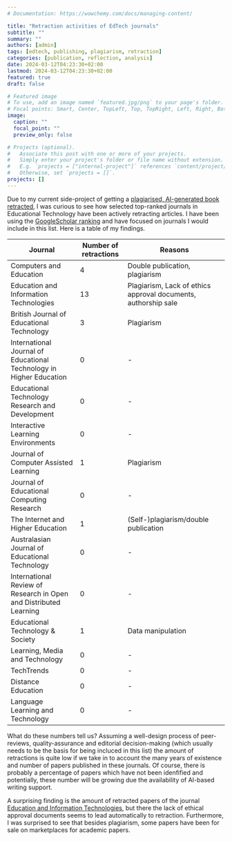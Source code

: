 ```yaml
---
# Documentation: https://wowchemy.com/docs/managing-content/

title: "Retraction activities of EdTech journals"
subtitle: ""
summary: ""
authors: [admin]
tags: [edtech, publishing, plagiarism, retraction]
categories: [publication, reflection, analysis]
date: 2024-03-12T04:23:30+02:00
lastmod: 2024-03-12T04:23:30+02:00
featured: true
draft: false

# Featured image
# To use, add an image named `featured.jpg/png` to your page's folder.
# Focal points: Smart, Center, TopLeft, Top, TopRight, Left, Right, BottomLeft, Bottom, BottomRight.
image:
  caption: ""
  focal_point: ""
  preview_only: false

# Projects (optional).
#   Associate this post with one or more of your projects.
#   Simply enter your project's folder or file name without extension.
#   E.g. `projects = ["internal-project"]` references `content/project/deep-learning/index.md`.
#   Otherwise, set `projects = []`.
projects: []
---
```

Due to my current side-project of getting a [plagiarised, AI-generated book retracted](https://kalz.cc/2024/03/08/a-plagiarised-edtech-book-and-nobody-cares/), I was curious to see how selected top-ranked journals in Educational Technology have been actively retracting articles. I have been using the [GoogleScholar ranking](https://scholar.google.de/citations?view_op=top_venues&hl=de&vq=soc_educationaltechnology) and have focused on journals I would include in this list. Here is a table of my findings.

| Journal  | Number of retractions | Reasons |
| -------- | --------------------- | ------- |
| Computers and Education |    4   | Double publication, plagiarism |
| Education and Information Technologies |   13   | Plagiarism, Lack of ethics approval documents, authorship sale |
| British Journal of Educational Technology |    3   | Plagiarism |
| International Journal of Educational Technology in Higher Education |    0   | - |
| Educational Technology Research and Development |    0   | - |
| Interactive Learning Environments |    0   | - |
| Journal of Computer Assisted Learning |    1   | Plagiarism |
| Journal of Educational Computing Research |    0   | - |
| The Internet and Higher Education |   1   | (Self-)plagiarism/double publication |
| Australasian Journal of Educational Technology|   0   | - |
| International Review of Research in Open and Distributed Learning |   0   | - |
| Educational Technology & Society|   1   | Data manipulation |
| Learning, Media and Technology |   0   | - |
| TechTrends |   0   | - |
| Distance Education |   0   | - |
| Language Learning and Technology |   0   | - |

What do these numbers tell us? Assuming a well-design process of peer-reviews, quality-assurance and editorial decision-making (which usually needs to be the basis for being incluced in this list) the amount of retractions is quite low if we take in to account the many years of existence and number of papers published in these journals. Of course, there is probably a percentage of papers which have not been idenfified and potentially, these number will be growing due the availability of AI-based writing support.

A surprising finding is the amount of retracted papers of the journal [Education and Information Technologies](https://link.springer.com/journal/10639), but there the lack of ethical approval documents seems to lead automatically to retraction. Furthermore, I was surprised to see that besides plagiarism, some papers have been for sale on marketplaces for academic papers.